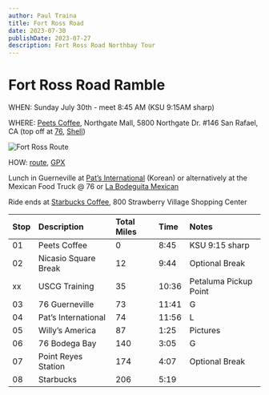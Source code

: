 ```yaml
---
author: Paul Traina
title: Fort Ross Road
date: 2023-07-30
publishDate: 2023-07-27
description: Fort Ross Road Northbay Tour
---
```

# Fort Ross Road Ramble

WHEN: Sunday July 30th - meet 8:45 AM (KSU 9:15AM sharp)

WHERE: [Peets Coffee](https://goo.gl/maps/Nr19wF2eEhyFY9L28), Northgate Mall, 5800 Northgate Dr. #146 San Rafael, CA
		(top off at [76](https://goo.gl/maps/F1zv2PQTcjTju17X6),
         [Shell](https://goo.gl/maps/7iN9H6bbP4ePVyYt9))

![Fort Ross Route](/images/fort-ross.png)

HOW:
[route](https://www.gpsvisualizer.com/display/20230727215921-08062-map.html),
[GPX](https://drive.google.com/file/d/1izXV70RQSPMy9ErFoF9BxcFgYS94RHSW/view?usp=share_link)

Lunch in Guerneville at
[Pat’s International](https://goo.gl/maps/b1wHVau5ZGLLCUjY7) (Korean) 
or alternatively at the Mexican Food Truck @ 76 or
[La Bodeguita Mexican](https://goo.gl/maps/BrJcXxdC16p3T3iB7)

Ride ends at [Starbucks Coffee](https://goo.gl/maps/BrJcXxdC16p3T3iB7),
800 Strawberry Village Shopping Center 


| Stop | Description | Total Miles | Time | Notes |
| :--- | :---------- | :---------- | :--- | :---- |
|   01 | Peets Coffee         | 0 	| 8:45	| KSU 9:15 sharp |
|   02 | Nicasio Square Break | 12	| 9:44	| Optional Break |
|   xx | USCG Training        | 35	| 10:36	| Petaluma Pickup Point |
|   03 | 76 Guerneville	    | 73	| 11:41 | G |
|   04 | Pat’s International  | 74	| 11:56	| L |
|   05 | Willy’s America	 	| 87	| 1:25  | Pictures |
|   06 | 76 Bodega Bay		| 140	| 3:05  | G |
|   07 | Point Reyes Station  | 174	| 4:07  | Optional Break |
|   08 | Starbucks		    | 206	| 5:19  | |

